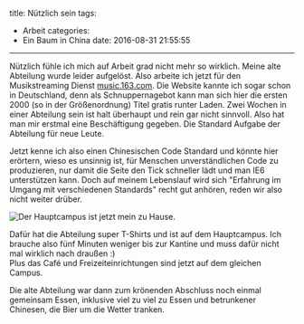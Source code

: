 title: Nützlich sein
tags:
  - Arbeit
categories:
  - Ein Baum in China
date: 2016-08-31 21:55:55
---


Nützlich fühle ich mich auf Arbeit grad nicht mehr so wirklich. Meine alte Abteilung wurde leider aufgelöst. Also arbeite ich jetzt für den Musikstreaming Dienst [music.163.com](http://music.163.com/). Die Website kannte ich sogar schon in Deutschland, denn als Schnuppernagebot kann man sich hier die ersten 2000 (so in der Größenordnung) Titel gratis runter Laden. Zwei Wochen in einer Abteilung sein ist halt überhaupt und rein gar nicht sinnvoll. Also hat man mir erstmal eine Beschäftigung gegeben. Die Standard Aufgabe der Abteilung für neue Leute.

Jetzt kenne ich also einen Chinesischen Code Standard und könnte hier erörtern, wieso es unsinnig ist, für Menschen unverständlichen Code zu produzieren, nur damit die Seite den Tick schneller lädt und man IE6 unterstützen kann. Doch auf meinem Lebenslauf wird sich "Erfahrung im Umgang mit verschiedenen Standards" recht gut anhören, reden wir also nicht weiter drüber.

![Der Hauptcampus ist jetzt mein zu Hause.](/images/china/firma/campus.jpg)

Dafür hat die Abteilung super T-Shirts und ist auf dem Hauptcampus. Ich brauche also fünf Minuten weniger bis zur Kantine und muss dafür nicht mal wirklich nach draußen :)  
Plus das Café und Freizeiteinrichtungen sind jetzt auf dem gleichen Campus.

Die alte Abteilung war dann zum krönenden Abschluss noch einmal gemeinsam Essen, inklusive viel zu viel zu Essen und betrunkener Chinesen, die Bier um die Wetter tranken.
